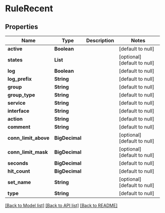 # RuleRecent
## Properties

| Name | Type | Description | Notes |
|------------ | ------------- | ------------- | -------------|
| **active** | **Boolean** |  | [default to null] |
| **states** | **List** |  | [optional] [default to null] |
| **log** | **Boolean** |  | [default to null] |
| **log\_prefix** | **String** |  | [default to null] |
| **group** | **String** |  | [default to null] |
| **group\_type** | **String** |  | [default to null] |
| **service** | **String** |  | [default to null] |
| **interface** | **String** |  | [default to null] |
| **action** | **String** |  | [default to null] |
| **comment** | **String** |  | [default to null] |
| **conn\_limit\_above** | **BigDecimal** |  | [optional] [default to null] |
| **conn\_limit\_mask** | **BigDecimal** |  | [optional] [default to null] |
| **seconds** | **BigDecimal** |  | [default to null] |
| **hit\_count** | **BigDecimal** |  | [default to null] |
| **set\_name** | **String** |  | [optional] [default to null] |
| **type** | **String** |  | [default to null] |

[[Back to Model list]](../README.md#documentation-for-models) [[Back to API list]](../README.md#documentation-for-api-endpoints) [[Back to README]](../README.md)


